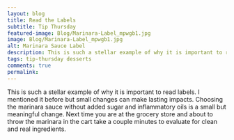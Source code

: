 ```yaml
---
layout: blog
title: Read the Labels
subtitle: Tip Thursday
featured-image: Blog/Marinara-Label_mpwgb1.jpg
image: Blog/Marinara-Label_mpwgb1.jpg
alt: Marinara Sauce Label
description: This is such a stellar example of why it is important to read labels. I mentioned it before but small changes can make lasting impacts. Choosing the marinara sauce without added sugar and inflammatory oils is a small but meaningful change.
tags: tip-thursday desserts
comments: true
permalink:
---
```

This is such a stellar example of why it is important to read labels. I mentioned it before but small changes can make lasting impacts. Choosing the marinara sauce without added sugar and inflammatory oils is a small but meaningful change. Next time you are at the grocery store and about to throw the marinara in the cart take a couple minutes to evaluate for clean and real ingredients.
